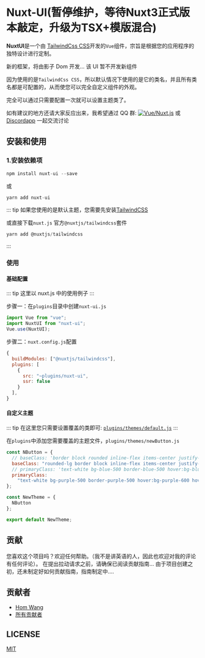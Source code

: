 # Nuxt-UI(暂停维护，等待Nuxt3正式版本敲定，升级为TSX+模版混合)

**NuxtUI**是一个由 [TailwindCss CSS](https://tailwindcss.com/docs/installation)开发的`Vue`组件，宗旨是根据您的应用程序的独特设计进行定制。

新的框架，将由影子 Dom 开发... 该 UI 暂不开发新组件

因为使用的是`TailwindCss CSS`，所以默认情况下使用的是它的类名，并且所有类名都是可配置的，从而使您可以完全自定义组件的外观。

完全可以通过只需要配置一次就可以设置主题类了。

如有建议的地方还请大家反应出来，我希望通过 QQ 群: <a target="_blank" href="//shang.qq.com/wpa/qunwpaidkey=29f4417f6627cb73eb304b3833698cfe28ea196858df935010a186ba84db2288"><img border="0" src="//pub.idqqimg.com/wpa/images/group.png" alt="Vue/Nuxt.js" title="Vue/Nuxt.js"></a> 或 [Discordapp](https://discordapp.com/channels/473401852243869706/473511822893383691) 一起交流讨论

## 安装和使用

### 1.安装依赖项

```js
npm install nuxt-ui --save
```

或

```js
yarn add nuxt-ui
```

::: tip
如果您使用的是默认主题，您需要先安装[TailwindCSS](https://tailwindcss.com/docs/installation)

或直接下载`nuxt.js` 官方`@nuxtjs/tailwindcss`套件

```js
yarn add @nuxtjs/tailwindcss
```

:::

### 使用

#### 基础配置

::: tip
这里以 nuxt.js 中的使用例子
:::

步骤一：在`plugins`目录中创建`nuxt-ui.js`

```js
import Vue from "vue";
import NuxtUI from "nuxt-ui";
Vue.use(NuxtUI);
```

步骤二：`nuxt.config.js`配置

```js
{
  buildModules: ["@nuxtjs/tailwindcss"],
  plugins: [
    {
      src: "~plugins/nuxt-ui",
      ssr: false
    }
  ],
}
```

#### 自定义主题

::: tip
在这里您只需要设置覆盖的类即可:
[`plugins/themes/default.js`](https://github.com/516310460/NuxtUI/tree/master/plugins/themes/default.js)
:::

在`plugins`中添加您需要覆盖的主题文件，`plugins/themes/newButton.js`

```js
const NButton = {
  // baseClass: 'border block rounded inline-flex items-center justify-center',
  baseClass: "rounded-lg border block inline-flex items-center justify-center",
  // primaryClass: 'text-white bg-blue-500 border-blue-500 hover:bg-blue-600 hover:border-blue-600',
  primaryClass:
    "text-white bg-purple-500 border-purple-500 hover:bg-purple-600 hover:border-purple-600"
};

const NewTheme = {
  NButton
};

export default NewTheme;
```

## 贡献

您喜欢这个项目吗？欢迎任何帮助。（我不是讲英语的人，因此也欢迎对我的评论有任何评论）。
在提出拉动请求之前，请确保已阅读贡献指南...
由于项目创建之初，还未制定好如何贡献指南，指南制定中....

## 贡献者

- [Hom Wang](https://github.com/516310460)
- [所有贡献者](https://github.com/516310460/NuxtUI/graphs/contributors)

## LICENSE

[MIT](LICENSE)

